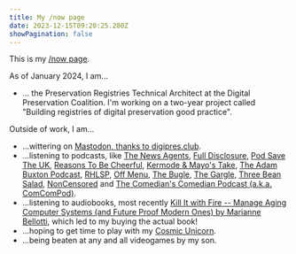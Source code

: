```yaml
---
title: My /now page
date: 2023-12-15T09:20:25.280Z
showPagination: false
---
```

This is my [/now page](https://nownownow.com/about).

As of January 2024, I am...

- ... the Preservation Registries Technical Architect at the Digital Preservation Coalition.  I'm working on a two-year project called "Building registries of digital preservation good practice".

Outside of work, I am...

- ...wittering on [Mastodon, thanks to digipres.club](https://digipres.club/@anj).
- ...listening to podcasts, like [The News Agents](https://podcasts.apple.com/gb/podcast/the-news-agents/id1640878689), [Full Disclosure](https://podcasts.apple.com/gb/podcast/full-disclosure-with-james-obrien/id1454408831), [Pod Save The UK](https://podcasts.apple.com/gb/podcast/pod-save-the-uk/id1683411536), [Reasons To Be Cheerful](https://podcasts.apple.com/gb/podcast/reasons-to-be-cheerful-with-ed-miliband-geoff-lloyd/id1287081706), [Kermode & Mayo's Take](https://podcasts.apple.com/gb/podcast/kermode-mayos-take/id1616559297), [The Adam Buxton Podcast](https://podcasts.apple.com/gb/podcast/the-adam-buxton-podcast/id1040481893), [RHLSP](https://podcasts.apple.com/gb/podcast/rhlstp-with-richard-herring/id520831548), [Off Menu](https://podcasts.apple.com/gb/podcast/off-menu-with-ed-gamble-and-james-acaster/id1442950743), [The Bugle](https://podcasts.apple.com/gb/podcast/the-bugle/id265799883), [The Gargle](https://podcasts.apple.com/gb/podcast/the-gargle/id1552687312), [Three Bean Salad](https://podcasts.apple.com/gb/podcast/three-bean-salad/id1564066507), [NonCensored](https://podcasts.apple.com/gb/podcast/noncensored/id1627769057) and [The Comedian's Comedian Podcast (a.k.a. ComComPod)](https://podcasts.apple.com/gb/podcast/the-comedians-comedian-podcast/id513734888).
- ...listening to audiobooks, most recently [Kill It with Fire -- Manage Aging Computer Systems (and Future Proof Modern Ones) by Marianne Bellotti](https://www.audible.co.uk/pd/Kill-It-with-Fire-Audiobook/0593501721), which led to my buying the actual book!
- ...hoping to get time to play with my [Cosmic Unicorn](https://shop.pimoroni.com/products/space-unicorns?variant=40842626596947).
- ...being beaten at any and all videogames by my son.
